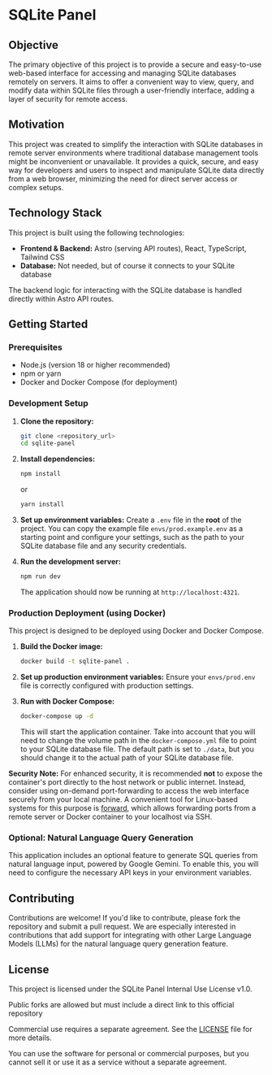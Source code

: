 # SQLite Panel

## Objective

The primary objective of this project is to provide a secure and easy-to-use web-based interface for accessing and managing SQLite databases remotely on servers. It aims to offer a convenient way to view, query, and modify data within SQLite files through a user-friendly interface, adding a layer of security for remote access.

## Motivation

This project was created to simplify the interaction with SQLite databases in remote server environments where traditional database management tools might be inconvenient or unavailable. It provides a quick, secure, and easy way for developers and users to inspect and manipulate SQLite data directly from a web browser, minimizing the need for direct server access or complex setups.

## Technology Stack

This project is built using the following technologies:

- **Frontend & Backend:** Astro (serving API routes), React, TypeScript, Tailwind CSS
- **Database:** Not needed, but of course it connects to your SQLite database

The backend logic for interacting with the SQLite database is handled directly within Astro API routes.

## Getting Started

### Prerequisites

- Node.js (version 18 or higher recommended)
- npm or yarn
- Docker and Docker Compose (for deployment)

### Development Setup

1.  **Clone the repository:**
    ```bash
    git clone <repository_url>
    cd sqlite-panel
    ```

2.  **Install dependencies:**
    ```bash
    npm install
    ```
    or
    ```bash
    yarn install
    ```

3.  **Set up environment variables:**
    Create a `.env` file in the **root** of the project. You can copy the example file `envs/prod.example.env` as a starting point and configure your settings, such as the path to your SQLite database file and any security credentials.

4.  **Run the development server:**
    ```bash
    npm run dev
    ```
    The application should now be running at `http://localhost:4321`.

### Production Deployment (using Docker)

This project is designed to be deployed using Docker and Docker Compose.

1.  **Build the Docker image:**
    ```bash
    docker build -t sqlite-panel .
    ```

2.  **Set up production environment variables:**
    Ensure your `envs/prod.env` file is correctly configured with production settings.

3.  **Run with Docker Compose:**
    ```bash
    docker-compose up -d
    ```
    This will start the application container.
    Take into account that you will need to change the volume path in the `docker-compose.yml` file to point to your SQLite database file. The default path is set to `./data`, but you should change it to the actual path of your SQLite database file.

**Security Note:** For enhanced security, it is recommended **not** to expose the container's port directly to the host network or public internet. Instead, consider using on-demand port-forwarding to access the web interface securely from your local machine. A convenient tool for Linux-based systems for this purpose is [forward](https://github.com/fernaper/forward), which allows forwarding ports from a remote server or Docker container to your localhost via SSH.

### Optional: Natural Language Query Generation

This application includes an optional feature to generate SQL queries from natural language input, powered by Google Gemini. To enable this, you will need to configure the necessary API keys in your environment variables.

## Contributing

Contributions are welcome! If you'd like to contribute, please fork the repository and submit a pull request. We are especially interested in contributions that add support for integrating with other Large Language Models (LLMs) for the natural language query generation feature.

## License

This project is licensed under the SQLite Panel Internal Use License v1.0.

Public forks are allowed but must include a direct link to this official repository

Commercial use requires a separate agreement. See the [LICENSE](LICENSE) file for more details.

You can use the software for personal or commercial purposes, but you cannot sell it or use it as a service without a separate agreement.

